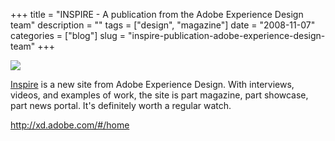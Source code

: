 +++
title = "INSPIRE - A publication from the Adobe Experience Design team"
description = ""
tags = ["design", "magazine"]
date = "2008-11-07"
categories = ["blog"]
slug = "inspire-publication-adobe-experience-design-team"
+++



  <div class="notebook-screenshot"><a href="http://xd.adobe.com/#/home"><img id='bluga-thumbnail-1395' class='bluga-thumbnail large' src='http://media.konigi.com/bluga/
wt49143cf3c6cc5.jpg'/></a></div><p><a href="http://xd.adobe.com/#/home">Inspire</a> is a new site from Adobe Experience Design. With interviews, videos, and examples of work, the site is part magazine, part showcase, part news portal. It's definitely worth a regular watch. </p>
    
  <a href="http://xd.adobe.com/#/home">http://xd.adobe.com/#/home</a>
